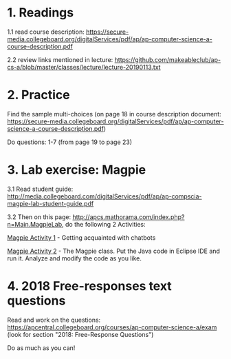 # 1. Readings

1.1 read course description: https://secure-media.collegeboard.org/digitalServices/pdf/ap/ap-computer-science-a-course-description.pdf

2.2 review links mentioned in lecture: https://github.com/makeableclub/ap-cs-a/blob/master/classes/lecture/lecture-20190113.txt

# 2. Practice

Find the sample multi-choices (on page 18 in course description document:
https://secure-media.collegeboard.org/digitalServices/pdf/ap/ap-computer-science-a-course-description.pdf)

Do questions: 1-7  (from page 19 to page 23)

# 3. Lab exercise: Magpie

3.1 Read student guide: http://media.collegeboard.com/digitalServices/pdf/ap/ap-compscia-magpie-lab-student-guide.pdf

3.2 Then on this page: http://apcs.mathorama.com/index.php?n=Main.MagpieLab, do the following 2 Activities:

[Magpie Activity 1](https://mathorama.com/apcs/pmwiki.php?n=Main.MagpieActivity1) - Getting acquainted with chatbots

[Magpie Activity 2](https://mathorama.com/apcs/pmwiki.php?n=Main.MagpieActivity2) - The Magpie class.  Put the Java code in Eclipse IDE and run it. Analyze and modify the code as you like.

# 4. 2018 Free-responses text questions

Read and work on the questions:
https://apcentral.collegeboard.org/courses/ap-computer-science-a/exam  (look for section "2018: Free-Response Questions")

Do as much as you can!
